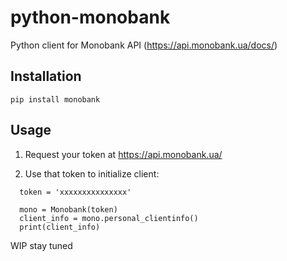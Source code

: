 # python-monobank

Python client for Monobank API (https://api.monobank.ua/docs/)

## Installation

```
pip install monobank
```


## Usage

1) Request your token at https://api.monobank.ua/

2) Use that token to initialize client:

```
  token = 'xxxxxxxxxxxxxxx'

  mono = Monobank(token)
  client_info = mono.personal_clientinfo()
  print(client_info)
```


WIP stay tuned
